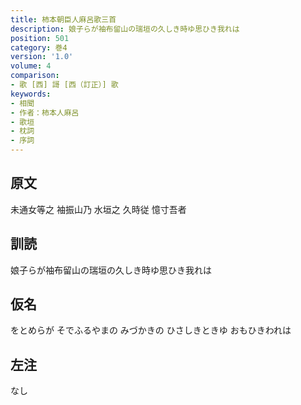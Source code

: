 ```yaml
---
title: 柿本朝臣人麻呂歌三首
description: 娘子らが袖布留山の瑞垣の久しき時ゆ思ひき我れは
position: 501
category: 巻4
version: '1.0'
volume: 4
comparison:
- 歌 [西] 謌 [西（訂正）] 歌
keywords:
- 相聞
- 作者：柿本人麻呂
- 歌垣
- 枕詞
- 序詞
---
```


## 原文

未通女等之 袖振山乃 水垣之 久時従 憶寸吾者

## 訓読

娘子らが袖布留山の瑞垣の久しき時ゆ思ひき我れは

## 仮名

をとめらが そでふるやまの みづかきの ひさしきときゆ おもひきわれは

## 左注

なし
